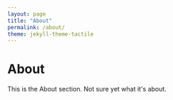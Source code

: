 ```yaml
---
layout: page
title: "About"
permalink: /about/
theme: jekyll-theme-tactile
---
```


# About
This is the About section. Not sure yet what it's about.

